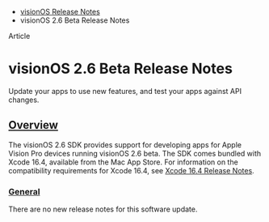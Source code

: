 - [visionOS Release Notes](https://developer.apple.com/documentation/visionos-release-notes)
- visionOS 2.6 Beta Release Notes

Article

# visionOS 2.6 Beta Release Notes

Update your apps to use new features, and test your apps against API changes.

## [Overview](https://developer.apple.com/documentation/visionos-release-notes/visionos-2_6-release-notes#Overview)

The visionOS 2.6 SDK provides support for developing apps for Apple Vision Pro devices running visionOS 2.6 beta. The SDK comes bundled with Xcode 16.4, available from the Mac App Store. For information on the compatibility requirements for Xcode 16.4, see [Xcode 16.4 Release Notes](https://developer.apple.com/documentation/Xcode-Release-Notes/xcode-16_4-release-notes).

### [General](https://developer.apple.com/documentation/visionos-release-notes/visionos-2_6-release-notes#General)

There are no new release notes for this software update.
